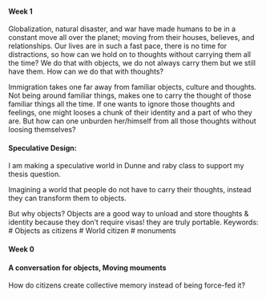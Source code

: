 #### Week 1

Globalization, natural disaster, and war have made humans to be in a constant move all over the planet; moving from their houses, believes, and relationships.
Our lives are in such a fast pace, there is no time for distractions, so how can we hold on to thoughts without carrying them all the time? We do that with objects, we do not always carry them but we still have them. How can we do that with thoughts? 

Immigration takes one far away from familiar objects, culture and thoughts. Not being around familiar things, makes one to carry the thought of those familiar things all the time. If one wants to ignore those thoughts and feelings, one might looses a chunk of their identity and a part of who they are. But how can one unburden her/himself from all those thoughts without loosing themselves?


#### Speculative Design:

I am making a speculative world in Dunne and raby class to support my thesis question.

Imagining a world that people do not have to carry their thoughts, instead they can transform them to objects. 

But why objects? Objects are a good way to unload and store thoughts & identity because they don’t require visas! they are truly portable.
Keywords: # Objects as citizens # World citizen # monuments



#### Week 0 

#### A conversation for objects, Moving mouments

How do citizens create collective memory instead of being force-fed it?

